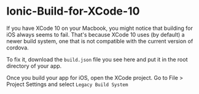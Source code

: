 # Ionic-Build-for-XCode-10

If you have XCode 10 on your Macbook, you might notice that building for iOS always seems to fail. That's because XCode 10 uses (by default) a newer build system, one that is not compatible with the current version of cordova.

To fix it, download the `build.json` file you see here and put it in the root directory of your app.

Once you build your app for iOS, open the XCode project. Go to File > Project Settings and select `Legacy Build System`

